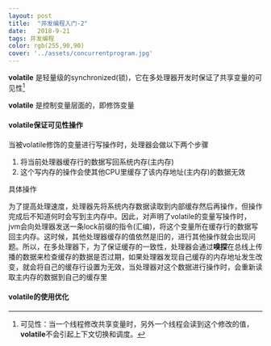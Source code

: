 ```yaml
---
layout: post
title:  "并发编程入门-2"
date:   2018-9-21
tags: 并发编程
color: rgb(255,90,90)
cover: '../assets/concurrentprogram.jpg'
---
```


**volatile** 是轻量级的synchronized(锁)，它在多处理器开发时保证了共享变量的可见性[^1]

**volatile** 是控制变量层面的，即修饰变量

#### volatile保证可见性操作

当被volatile修饰的变量进行写操作时，处理器会做以下两个步骤
1. 将当前处理器缓存行的数据写回系统内存(主内存)
2. 这个写内存的操作会使其他CPU里缓存了该内存地址(主内存)的数据无效

具体操作

​	为了提高处理速度，处理器先将系统内存数据读取到内部缓存然后再操作，但操作完成后不知道何时会写到主内存中。因此，对声明了volatile的变量写操作时，jvm会向处理器发送一条lock前缀的指令(汇编)，将这个变量所在缓存行的数据写回主内存。这时候，其他处理器缓存的值依然是旧的，进行其他操作就会出现问题。所以，在多处理器下，为了保证缓存的一致性，处理器会通过**嗅探**在总线上传播的数据来检查缓存的数据是否过期，如果处理器发现自己缓存的内存地址发生改变，就会将自己的缓存行设置为无效，当处理器对这个数据进行操作时，会重新读取主内存的数据到自己的缓存里

#### volatile的使用优化








[^1]: 可见性：当一个线程修改共享变量时，另外一个线程会读到这个修改的值，**volatile**不会引起上下文切换和调度。
